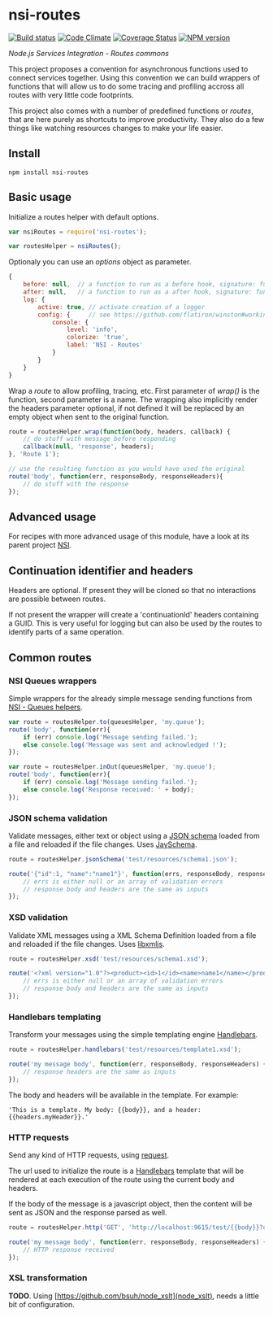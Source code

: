nsi-routes
==========

[![Build status](https://travis-ci.org/albanm/nsi-routes.svg)](https://travis-ci.org/albanm/nsi-routes)
[![Code Climate](https://codeclimate.com/github/albanm/nsi-routes/badges/gpa.svg)](https://codeclimate.com/github/albanm/nsi-routes)
[![Coverage Status](https://coveralls.io/repos/albanm/nsi-routes/badge.png)](https://coveralls.io/r/albanm/nsi-routes)
[![NPM version](https://badge.fury.io/js/nsi-routes.svg)](http://badge.fury.io/js/nsi-routes)

*Node.js Services Integration - Routes commons*

This project proposes a convention for asynchronous functions used to connect services together.
Using this convention we can build wrappers of functions that will allow us to do some tracing and profiling accross all routes with very little code footprints.

This project also comes with a number of predefined functions or *routes*, that are here purely as shortcuts to improve productivity. They also do a few things like watching resources changes to make your life easier.

Install
-------

    npm install nsi-routes

Basic usage
-----------

Initialize a routes helper with default options.

```js
var nsiRoutes = require('nsi-routes');

var routesHelper = nsiRoutes();
```

Optionaly you can use an *options* object as parameter.

```js
{
	before: null,  // a function to run as a before hook, signature: function(body, headers, callback)
	after: null,   // a function to run as a after hook, signature: function(err, body, headers)
	log: {
		active: true, // activate creation of a logger
		config: {     // see https://github.com/flatiron/winston#working-with-multiple-loggers-in-winston
			console: {
				level: 'info',
				colorize: 'true',
				label: 'NSI - Routes'
			}
		}
	}
}
```

Wrap a *route* to allow profiling, tracing, etc. First parameter of *wrap()* is the function, second parameter is a name.
The wrapping also implicitly render the headers parameter optional, if not defined it will be replaced by an empty object when sent to the original function.

```js
route = routesHelper.wrap(function(body, headers, callback) {
	// do stuff with message before responding
	callback(null, 'response', headers);
}, 'Route 1');

// use the resulting function as you would have used the original
route('body', function(err, responseBody, responseHeaders){
	// do stuff with the response
});
```

Advanced usage
--------------

For recipes with more advanced usage of this module, have a look at its parent project [NSI](https://github.com/albanm/nsi).

Continuation identifier and headers
-----------------------------------

Headers are optional. If present they will be cloned so that no interactions are possible between routes.

If not present the wrapper will create a 'continuationId' headers containing a GUID.
This is very useful for logging but can also be used by the routes to identify parts of a same operation.

Common routes
-------------

### NSI Queues wrappers

Simple wrappers for the already simple message sending functions from [NSI - Queues helpers](https://github.com/albanm/nsi-queues).

```js
var route = routesHelper.to(queuesHelper, 'my.queue');
route('body', function(err){
	if (err) console.log('Message sending failed.');
	else console.log('Message was sent and acknowledged !');
});

var route = routesHelper.inOut(queuesHelper, 'my.queue');
route('body', function(err){
	if (err) console.log('Message sending failed.');
	else console.log('Response received: ' + body);
});
```

### JSON schema validation

Validate messages, either text or object using a [JSON schema](http://json-schema.org/) loaded from a file and reloaded if the file changes. Uses [JaySchema](https://github.com/natesilva/jayschema).

```js
route = routesHelper.jsonSchema('test/resources/schema1.json');

route('{"id":1, "name":"name1"}', function(errs, responseBody, responseHeaders) {
	// errs is either null or an array of validation errors
	// response body and headers are the same as inputs
});
```

### XSD validation

Validate XML messages using a XML Schema Definition loaded from a file and reloaded if the file changes. Uses [libxmljs](https://github.com/polotek/libxmljs).

```js
route = routesHelper.xsd('test/resources/schema1.xsd');

route('<?xml version="1.0"?><product><id>1</id><name>name1</name></product>', function(errs, responseBody, responseHeaders) {
	// errs is either null or an array of validation errors
	// response body and headers are the same as inputs
});
```

### Handlebars templating

Transform your messages using the simple templating engine [Handlebars](http://handlebarsjs.com/).

```js
route = routesHelper.handlebars('test/resources/template1.xsd');

route('my message body', function(err, responseBody, responseHeaders) {
	// response headers are the same as inputs
});
```

The body and headers will be available in the template. For example:

    'This is a template. My body: {{body}}, and a header: {{headers.myHeader}}.'

### HTTP requests

Send any kind of HTTP requests, using [request](https://github.com/mikeal/request).

The url used to initialize the route is a [Handlebars](http://handlebarsjs.com/) template that will be rendered
at each execution of the route using the current body and headers.

If the body of the message is a javascript object, then the content will be sent as JSON and the response parsed as well.

```js
route = routesHelper.http('GET', 'http://localhost:9615/test/{{body}}?q={{headers.query}}');

route('my message body', function(err, responseBody, responseHeaders) {
	// HTTP response received
});
```

### XSL transformation

**TODO**. Using [https://github.com/bsuh/node_xslt](node_xslt), needs a little bit of configuration.
